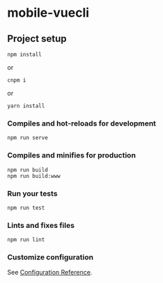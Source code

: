 # mobile-vuecli

## Project setup
```
npm install
```
or
```
cnpm i
```
or
```
yarn install
```

### Compiles and hot-reloads for development
```
npm run serve
```

### Compiles and minifies for production
```
npm run build
npm run build:www
```

### Run your tests
```
npm run test
```

### Lints and fixes files
```
npm run lint
```

### Customize configuration
See [Configuration Reference](https://cli.vuejs.org/config/).
